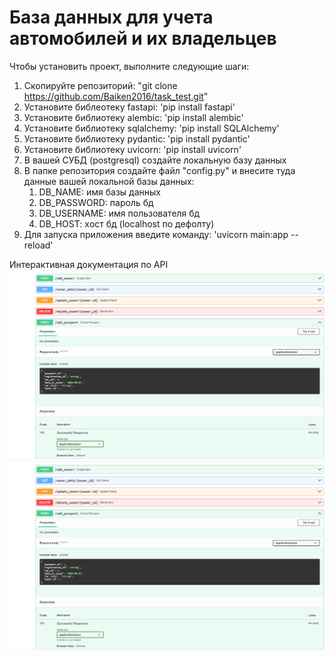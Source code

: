 # База данных для учета автомобилей и их владельцев

Чтобы установить проект, выполните следующие шаги:

1. Скопируйте репозиторий: "git clone https://github.com/Baiken2016/task_test.git"
2. Установите библеотеку fastapi: 'pip install fastapi'
3. Установите библиотеку alembic: 'pip install alembic'
4. Установите библиотеку sqlalchemy: 'pip install SQLAlchemy'
5. Установите библиотеку pydantic: 'pip install pydantic'
6. Установите библиотеку uvicorn: 'pip install uvicorn'
7. В вашей СУБД (postgresql) создайте локальную базу данных
8. В папке репозитория создайте файл "config.py" и внесите туда
   данные вашей локальной базы данных:
    1. DB_NAME: имя базы данных
    2. DB_PASSWORD: пароль бд
    3. DB_USERNAME: имя пользователя бд
    4. DB_HOST: xост бд (localhost по дефолту)
9. Для запуска приложения введите команду: 'uvicorn main:app --reload'

Интерактивная документация по API
![img.png](img.png)
![img_1.png](img_1.png)